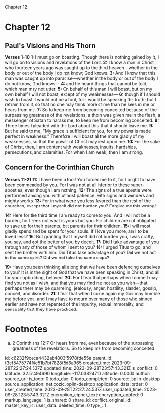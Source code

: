 Chapter 12

# Chapter 12
## Paul's Visions and His Thorn
**Verses 1-10**
**1:** I must go on boasting. Though there is nothing gained by it, I will go on to visions and revelations of the Lord.
**2:** I know a man in Christ who fourteen years ago was caught up to the third heaven—whether in the body or out of the body I do not know; God knows.
**3:** And I know that this man was caught up into paradise—whether in the body or out of the body I do not know, God knows—
**4:** and he heard things that cannot be told, which man may not utter.
**5:** On behalf of this man I will boast, but on my own behalf I will not boast, except of my weaknesses—
**6:** though if I should wish to boast, I would not be a fool, for I would be speaking the truth; but I refrain from it, so that no one may think more of me than he sees in me or hears from me.
**7:** So to keep me from becoming conceited because of the surpassing greatness of the revelations, a thorn was given me in the flesh, a messenger of Satan to harass me, to keep me from becoming conceited.
**8:** Three times I pleaded with the Lord about this, that it should leave me.
**9:** But he said to me, "My grace is sufficient for you, for my power is made perfect in weakness." Therefore I will boast all the more gladly of my weaknesses, so that the power of Christ may rest upon me.
**10:** For the sake of Christ, then, I am content with weaknesses, insults, hardships, persecutions, and calamities. For when I am weak, then I am strong.

## Concern for the Corinthian Church
**Verses 11-21**
**11:** I have been a fool! You forced me to it, for I ought to have been commended by you. For I was not at all inferior to these super-apostles, even though I am nothing.
**12:** The signs of a true apostle were performed among you with utmost patience, with signs and wonders and mighty works.
**13:** For in what were you less favored than the rest of the churches, except that I myself did not burden you? Forgive me this wrong!

**14:** Here for the third time I am ready to come to you. And I will not be a burden, for I seek not what is yours but you. For children are not obligated to save up for their parents, but parents for their children.
**15:** I will most gladly spend and be spent for your souls. If I love you more, am I to be loved less?
**16:** But granting that I myself did not burden you, I was crafty, you say, and got the better of you by deceit.
**17:** Did I take advantage of you through any of those of whom I sent to you?
**18:** I urged Titus to go, and sent the brother with him. Did Titus take advantage of you? Did we not act in the same spirit? Did we not take the same steps?

**19:** Have you been thinking all along that we have been defending ourselves to you? It is in the sight of God that we have been speaking in Christ, and all for your upbuilding, beloved.
**20:** For I fear that perhaps when I come I may find you not as I wish, and that you may find me not as you wish—that perhaps there may be quarreling, jealousy, anger, hostility, slander, gossip, conceit, and disorder.
**21:** I fear that when I come again my God may humble me before you, and I may have to mourn over many of those who sinned earlier and have not repented of the impurity, sexual immorality, and sensuality that they have practiced.

# Footnotes
<ol type='a'>
	<li>2 Corinthians 12:7 Or hears from me, even because of the surpassing greatness of the revelations. So to keep me from becoming conceited</li>
</ol>


id: c6232f9ceca4432ab4803f5978fde55a
parent_id: f3cf5475774f4c51b7bf7828f5d6a965
created_time: 2023-09-28T22:27:24.537Z
updated_time: 2023-09-28T23:57:43.321Z
is_conflict: 0
latitude: 32.51494690
longitude: -117.03824710
altitude: 0.0000
author: 
source_url: 
is_todo: 0
todo_due: 0
todo_completed: 0
source: joplin-desktop
source_application: net.cozic.joplin-desktop
application_data: 
order: 0
user_created_time: 2023-09-28T22:27:24.537Z
user_updated_time: 2023-09-28T23:57:43.321Z
encryption_cipher_text: 
encryption_applied: 0
markup_language: 1
is_shared: 0
share_id: 
conflict_original_id: 
master_key_id: 
user_data: 
deleted_time: 0
type_: 1